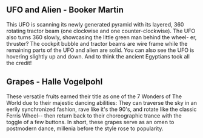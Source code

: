 ## UFO and Alien - Booker Martin
This UFO is scanning its newly generated pyramid with its layered, 360 rotating tractor beam (one clockwise and one counter-clockwise). The UFO also turns 360 slowly, showcasing the little green man behind the wheel- er, thruster? The cockpit bubble and tractor beams are wire frame while the remaining parts of the UFO and alien are solid. You can also see the UFO is hovering slightly up and down. And to think the ancient Egyptians took all the credit!
## Grapes - Halle Vogelpohl
These versatile fruits earned their title as one of the 7 Wonders of The World due to their majestic dancing abilities: They can traverse the sky in an eerily synchronized fashion, rave like it's the 90's, and rotate like the classic Ferris Wheel-- then return back to their choreographic trance with the toggle of a few buttons. In short, these grapes serve as an omen to postmodern dance, millenia before the style rose to popularity.
